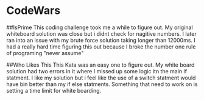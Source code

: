 # CodeWars

##IsPrime
This coding challenge took me a while to figure out. My original whiteboard solution was close but i didnt check for nagitive numbers. I later ran into an issue with my brute force solution taking longer than 12000ms. I had a really hard time figuring this out because I broke the number one rule of programing "never assume"

##Who Likes This
This Kata was an easy one to figure out. My white board solution had two errors in it where I missed up some logic itn the main if statment. I like my solution but i feel like the use of a switch statment would have bin better than my if else statments. Something that need to work on is setting a time limit for white boarding. 
